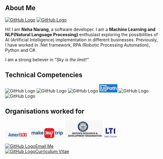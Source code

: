 ## About Me
[![GitHub Logo](linkedin.ico)](https://www.linkedin.com/in/nehanarang83/) [![GitHub Logo](instagram.ico)](https://www.instagram.com/neha.narang83/)

Hi! I am <b> Neha Narang</b>, a software developer. I am a <b>Machine Learning and NLP(Natural Language Processing)</b> enthusiast exploring the possibilities of AI (Artificial Intelligence) implementation in different businesses. Previously, I have worked in .Net framework, RPA (Robotic Processing Automation), Python and C#. 

I am a strong believer in <i> "Sky is the limit!"</i>


## Technical Competencies
![GitHub Logo](AI.ico)  ![GitHub Logo](Python.ico)  ![GitHub Logo](SQL.ico)  ![GitHub Logo](UiPath.JPG)  ![GitHub Logo](DotNet.ico)  ![GitHub Logo](CSharp.ico) 


## Organisations worked for
![GitHub Logo](Ameri100.JPG) ![GitHub Logo](MMT1.JPG) ![GitHub Logo](DRDO.JPG) ![GitHub Logo](LTI.JPG)


[![GitHub Logo](email.ico)Email Me](nehanarang83@gmail.com)  
[![GitHub Logo](CV.ico)Curriculum Vitae](https://github.com/nehnar2021/nehnar2021/blob/main/NehaNarang.pdf)

